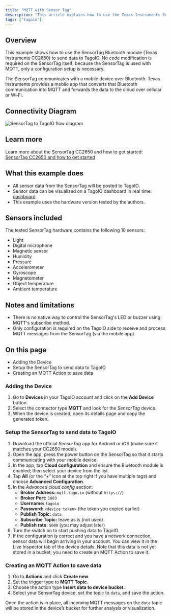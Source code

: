 ```yaml
---
title: "MQTT with Sensor Tag"
description: "This article explains how to use the Texas Instruments SensorTag (CC2650) to send sensor data to TagoIO via MQTT, including connectivity flow and the sensors available on the device."
tags: ["tagoio"]
---
```

## Overview
This example shows how to use the SensorTag Bluetooth module (Texas Instruments CC2650) to send data to TagoIO. No code modification is required on the SensorTag itself; because the SensorTag is used with MQTT, only a configuration setup is necessary.

The SensorTag communicates with a mobile device over Bluetooth. Texas Instruments provides a mobile app that converts that Bluetooth communication into MQTT and forwards the data to the cloud over cellular or Wi‑Fi.

## Connectivity Diagram
![SensorTag to TagoIO flow diagram](/docs_imagem/tagoio/mqtt-with-sensor-tag-2.png)

## Learn more
Learn more about the SensorTag CC2650 and how to get started: [SensorTag CC2650 and how to get started](https://www.ti.com/tool/CC2650STK)

## What this example does
- All sensor data from the SensorTag will be posted to TagoIO.
- Sensor data can be visualized on a TagoIO dashboard in real time: [dashboard](/docs/tagoio/dashboards/creating-dashboard-tabs).
- This example uses the hardware version tested by the authors.

## Sensors included
The tested SensorTag hardware contains the following 10 sensors:
- Light
- Digital microphone
- Magnetic sensor
- Humidity
- Pressure
- Accelerometer
- Gyroscope
- Magnetometer
- Object temperature
- Ambient temperature

## Notes and limitations
- There is no native way to control the SensorTag's LED or buzzer using MQTT's subscribe method.
- Only configuration is required on the TagoIO side to receive and process MQTT messages from the SensorTag (via the mobile app).

## On this page
- Adding the Device
- Setup the SensorTag to send data to TagoIO
- Creating an MQTT Action to save data

### Adding the Device
1. Go to **Devices** in your TagoIO account and click on the **Add Device** button.
2. Select the connector type **MQTT** and look for the *SensorTag* device.
3. When the device is created, open its details page and copy the generated token.

### Setup the SensorTag to send data to TagoIO
1. Download the official *SensorTag* app for Android or iOS (make sure it matches your CC2650 model).
2. Open the app, press the power button on the SensorTag so that it starts communicating with your mobile device.
3. In the app, tap **Cloud configuration** and ensure the Bluetooth module is enabled; then select your device from the list.
4. Tap **All** (or the “+” icon at the top right if you have multiple tags) and choose **Advanced Configuration**.
5. In the *Advanced cloud config* section:
   - **Broker Address:** `mqtt.tago.io` (without `https://`)
   - **Broker Port:** `1883`
   - **Username:** `tagoio`
   - **Password:** `<device token>` (the token you copied earlier)
   - **Publish Topic:** `data`
   - **Subscribe Topic:** leave as is (not used)
   - **Publish rate:** `5000` (you may adjust later)
6. Turn the switch on to start pushing data to TagoIO.
7. If the configuration is correct and you have a network connection, sensor data will begin arriving in your account. You can view it in the Live Inspector tab of the device details. Note that this data is not yet stored in a bucket; you need to create an MQTT Action to save it.

### Creating an MQTT Action to save data
1. Go to **Actions** and click **Create new**.
2. Set the trigger type to **MQTT Topic**.
3. Choose the action type **Insert data to device bucket**.
4. Select your SensorTag device, set the topic to `data`, and save the action.

Once the action is in place, all incoming MQTT messages on the `data` topic will be stored in the device’s bucket for further analysis or visualization.